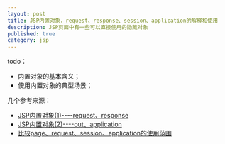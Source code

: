 ```yaml
---
layout: post
title: JSP内置对象，request、response、session、application的解释和使用
description: JSP页面中有一些可以直接使用的隐藏对象
published: true
category: jsp
---
```



todo：

* 内置对象的基本含义；
* 使用内置对象的典型场景；

几个参考来源：

* [JSP内置对象(1)----request、response][JSP内置对象(1)----request、response]
* [JSP内置对象(2)----out、application][JSP内置对象(2)----out、application]
* [比较page、request、session、application的使用范围][比较page、request、session、application的使用范围]




































[NingG]:    http://ningg.github.com  "NingG"


[JSP内置对象(1)----request、response]:		http://blog.csdn.net/beijiguangyong/article/details/7417546
[JSP内置对象(2)----out、application]:		http://blog.csdn.net/beijiguangyong/article/details/7424271
[比较page、request、session、application的使用范围]:		http://blog.csdn.net/seawaywjd/article/details/7335804








